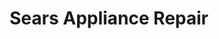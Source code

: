 ---
title: "Sears Appliance Repair"
url: /georgetown/sears-appliance-repair/
shop: Haushaltsgeräte
---